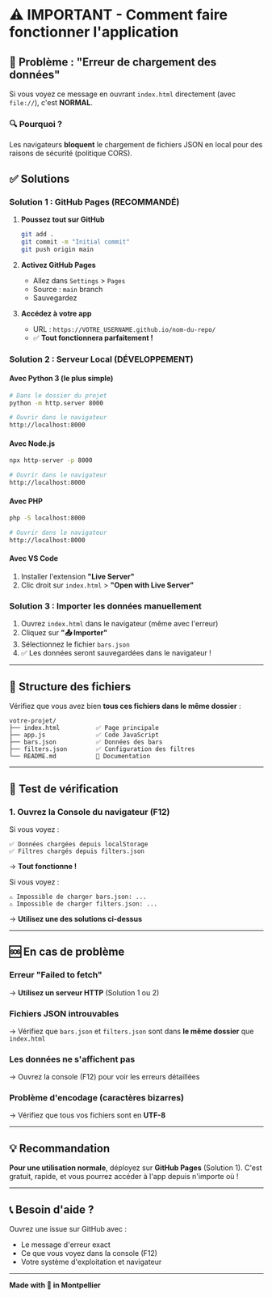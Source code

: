 # ⚠️ IMPORTANT - Comment faire fonctionner l'application

## 🚨 Problème : "Erreur de chargement des données"

Si vous voyez ce message en ouvrant `index.html` directement (avec `file://`), c'est **NORMAL**.

### 🔍 Pourquoi ?

Les navigateurs **bloquent** le chargement de fichiers JSON en local pour des raisons de sécurité (politique CORS).

## ✅ Solutions

### Solution 1 : GitHub Pages (RECOMMANDÉ)

1. **Poussez tout sur GitHub**
   ```bash
   git add .
   git commit -m "Initial commit"
   git push origin main
   ```

2. **Activez GitHub Pages**
   - Allez dans `Settings` > `Pages`
   - Source : `main` branch
   - Sauvegardez

3. **Accédez à votre app**
   - URL : `https://VOTRE_USERNAME.github.io/nom-du-repo/`
   - ✅ **Tout fonctionnera parfaitement !**

### Solution 2 : Serveur Local (DÉVELOPPEMENT)

#### Avec Python 3 (le plus simple)
```bash
# Dans le dossier du projet
python -m http.server 8000

# Ouvrir dans le navigateur
http://localhost:8000
```

#### Avec Node.js
```bash
npx http-server -p 8000

# Ouvrir dans le navigateur
http://localhost:8000
```

#### Avec PHP
```bash
php -S localhost:8000

# Ouvrir dans le navigateur
http://localhost:8000
```

#### Avec VS Code
1. Installer l'extension **"Live Server"**
2. Clic droit sur `index.html` > **"Open with Live Server"**

### Solution 3 : Importer les données manuellement

1. Ouvrez `index.html` dans le navigateur (même avec l'erreur)
2. Cliquez sur **"📤 Importer"**
3. Sélectionnez le fichier `bars.json`
4. ✅ Les données seront sauvegardées dans le navigateur !

---

## 📁 Structure des fichiers

Vérifiez que vous avez bien **tous ces fichiers dans le même dossier** :

```
votre-projet/
├── index.html          ✅ Page principale
├── app.js              ✅ Code JavaScript
├── bars.json           ✅ Données des bars
├── filters.json        ✅ Configuration des filtres
└── README.md           📖 Documentation
```

---

## 🧪 Test de vérification

### 1. Ouvrez la Console du navigateur (F12)

Si vous voyez :
```
✅ Données chargées depuis localStorage
✅ Filtres chargés depuis filters.json
```
→ **Tout fonctionne !**

Si vous voyez :
```
⚠️ Impossible de charger bars.json: ...
⚠️ Impossible de charger filters.json: ...
```
→ **Utilisez une des solutions ci-dessus**

---

## 🆘 En cas de problème

### Erreur "Failed to fetch"
→ **Utilisez un serveur HTTP** (Solution 1 ou 2)

### Fichiers JSON introuvables
→ Vérifiez que `bars.json` et `filters.json` sont dans **le même dossier** que `index.html`

### Les données ne s'affichent pas
→ Ouvrez la console (F12) pour voir les erreurs détaillées

### Problème d'encodage (caractères bizarres)
→ Vérifiez que tous vos fichiers sont en **UTF-8**

---

## 💡 Recommandation

**Pour une utilisation normale**, déployez sur **GitHub Pages** (Solution 1).
C'est gratuit, rapide, et vous pourrez accéder à l'app depuis n'importe où !

---

## 📞 Besoin d'aide ?

Ouvrez une issue sur GitHub avec :
- Le message d'erreur exact
- Ce que vous voyez dans la console (F12)
- Votre système d'exploitation et navigateur

---

**Made with 🍺 in Montpellier**
